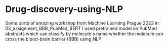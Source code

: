 # Drug-discovery-using-NLP
Some parts of amazing workshop from Machine Learning Prague 2023
in 03_assignment_BBB_PubMed_BERT I used pretrained model on PubMed abstracts which can classify by molecule´s name whether the molecule can cross the blood-brain barrier (BBB) using NLP
